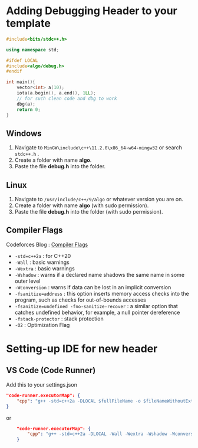 # Adding Debugging Header to your template
```cpp
#include<bits/stdc++.h>

using namespace std;

#ifdef LOCAL
#include<algo/debug.h>
#endif

int main(){
    vector<int> a(10);
    iota(a.begin(), a.end(), 1LL);
    // for such clean code and dbg to work
    dbg(a);
    return 0;
}
```

## Windows
1. Navigate to ```MinGW\include\c++\11.2.0\x86_64-w64-mingw32``` or search ```stdc++.h``` .
2. Create a folder with name **algo**.
3. Paste the file **debug.h** into the folder.

## Linux
1. Navigate to ```/usr/include/c++/9/algo``` or whatever version you are on.
2. Create a folder with name **algo** (with sudo permission).
3. Paste the file **debug.h** into the folder (with sudo permission).

## Compiler Flags
Codeforces Blog : [Compiler Flags](https://codeforces.com/blog/entry/15547)
- ```-std=c++2a``` : for C++20
- ```-Wall``` : basic warnings
- ```-Wextra``` : basic warnings
- ```-Wshadow``` : warns if a declared name shadows the same name in some outer level
- ```-Wconversion``` :  warns if data can be lost in an implicit conversion
- ```-fsanitize=address``` : this option inserts memory access checks into the program, such as checks for out-of-bounds accesses
- ```-fsanitize=undefined -fno-sanitize-recover``` : a similar option that catches undefined behavior, for example, a null pointer dereference
- ```-fstack-protector``` : stack protection
- ```-O2``` : Optimization Flag

# Setting-up IDE for new header 

## VS Code (Code Runner)
Add this to your settings.json
```json
"code-runner.executorMap": {
    "cpp": "g++ -std=c++2a -DLOCAL $fullFileName -o $fileNameWithoutExt && ./$fileNameWithoutExt"
}
```
or
```json
    "code-runner.executorMap": {
        "cpp": "g++ -std=c++2a -DLOCAL -Wall -Wextra -Wshadow -Wconversion -fsanitize=address -fsanitize=undefined -fno-sanitize-recover -fstack-protector -O2 $fullFileName -o $fileNameWithoutExt && ./$fileNameWithoutExt"
    }
```

